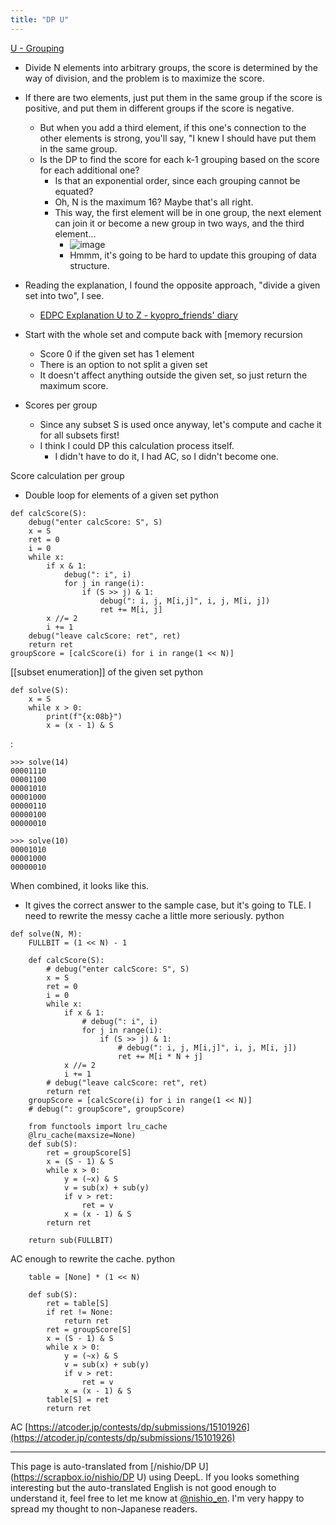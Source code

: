 ```yaml
---
title: "DP U"
---
```


[U - Grouping](https://atcoder.jp/contests/dp/tasks/dp_u)
- Divide N elements into arbitrary groups, the score is determined by the way of division, and the problem is to maximize the score.

- If there are two elements, just put them in the same group if the score is positive, and put them in different groups if the score is negative.
    - But when you add a third element, if this one's connection to the other elements is strong, you'll say, "I knew I should have put them in the same group.
    - Is the DP to find the score for each k-1 grouping based on the score for each additional one?
        - Is that an exponential order, since each grouping cannot be equated?
        - Oh, N is the maximum 16? Maybe that's all right.
        - This way, the first element will be in one group, the next element can join it or become a new group in two ways, and the third element...
            - ![image](https://gyazo.com/6f38fa909ae869e3d950faf49d9fd560/thumb/1000)
            - Hmmm, it's going to be hard to update this grouping of data structure.
- Reading the explanation, I found the opposite approach, "divide a given set into two", I see.
    - [EDPC Explanation U to Z - kyopro_friends' diary](https://kyopro-friends.hatenablog.com/entry/2019/01/12/231106)
- Start with the whole set and compute back with [memory recursion
    - Score 0 if the given set has 1 element
    - There is an option to not split a given set
    - It doesn't affect anything outside the given set, so just return the maximum score.
- Scores per group
    - Since any subset S is used once anyway, let's compute and cache it for all subsets first!
    - I think I could DP this calculation process itself.
        - I didn't have to do it, I had AC, so I didn't become one.

Score calculation per group
- Double loop for elements of a given set
python

```
def calcScore(S):
    debug("enter calcScore: S", S)
    x = S
    ret = 0
    i = 0
    while x:
        if x & 1:
            debug(": i", i)
            for j in range(i):
                if (S >> j) & 1:
                    debug(": i, j, M[i,j]", i, j, M[i, j])
                    ret += M[i, j]
        x //= 2
        i += 1
    debug("leave calcScore: ret", ret)
    return ret
groupScore = [calcScore(i) for i in range(1 << N)]
```


[[subset enumeration]] of the given set
python

```
def solve(S):
    x = S
    while x > 0:
        print(f"{x:08b}")
        x = (x - 1) & S
```

:

```
>>> solve(14)
00001110
00001100
00001010
00001000
00000110
00000100
00000010

>>> solve(10)
00001010
00001000
00000010
```


When combined, it looks like this.
- It gives the correct answer to the sample case, but it's going to TLE. I need to rewrite the messy cache a little more seriously.
python

```
def solve(N, M):
    FULLBIT = (1 << N) - 1

    def calcScore(S):
        # debug("enter calcScore: S", S)
        x = S
        ret = 0
        i = 0
        while x:
            if x & 1:
                # debug(": i", i)
                for j in range(i):
                    if (S >> j) & 1:
                        # debug(": i, j, M[i,j]", i, j, M[i, j])
                        ret += M[i * N + j]
            x //= 2
            i += 1
        # debug("leave calcScore: ret", ret)
        return ret
    groupScore = [calcScore(i) for i in range(1 << N)]
    # debug(": groupScore", groupScore)

    from functools import lru_cache
    @lru_cache(maxsize=None)
    def sub(S):
        ret = groupScore[S]
        x = (S - 1) & S
        while x > 0:
            y = (~x) & S
            v = sub(x) + sub(y)
            if v > ret:
                ret = v
            x = (x - 1) & S
        return ret

    return sub(FULLBIT)
```


AC enough to rewrite the cache.
python

```
    table = [None] * (1 << N)

    def sub(S):
        ret = table[S]
        if ret != None:
            return ret
        ret = groupScore[S]
        x = (S - 1) & S
        while x > 0:
            y = (~x) & S
            v = sub(x) + sub(y)
            if v > ret:
                ret = v
            x = (x - 1) & S
        table[S] = ret
        return ret
```

AC [https://atcoder.jp/contests/dp/submissions/15101926](https://atcoder.jp/contests/dp/submissions/15101926)

---
This page is auto-translated from [/nishio/DP U](https://scrapbox.io/nishio/DP U) using DeepL. If you looks something interesting but the auto-translated English is not good enough to understand it, feel free to let me know at [@nishio_en](https://twitter.com/nishio_en). I'm very happy to spread my thought to non-Japanese readers.